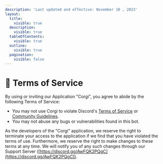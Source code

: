 ```yaml
---
description: 'Last updated and effective: November 10 , 2023'
layout:
  title:
    visible: true
  description:
    visible: true
  tableOfContents:
    visible: true
  outline:
    visible: true
  pagination:
    visible: false
---
```


# 📖 Terms of Service

By using or inviting our Application "Corgi", you agree to abide by the following Terms of Service:

* You may not use Corgi to violate Discord's [Terms of Service](https://discord.com/terms) or [Community Guidelines](https://discord.com/guidelines).
* You may not abuse any bugs or vulnerabilities found in this bot.

As the developers of the "Corgi" application, we reserve the right to terminate your access to the application if we find that you have violated the terms of use. Furthermore, we reserve the right to make changes to these terms at any time. We will notify you of any such changes through our Support Server ([https://discord.gg/AwFQK2PQgC](https://discord.gg/AwFQK2PQgC)).
